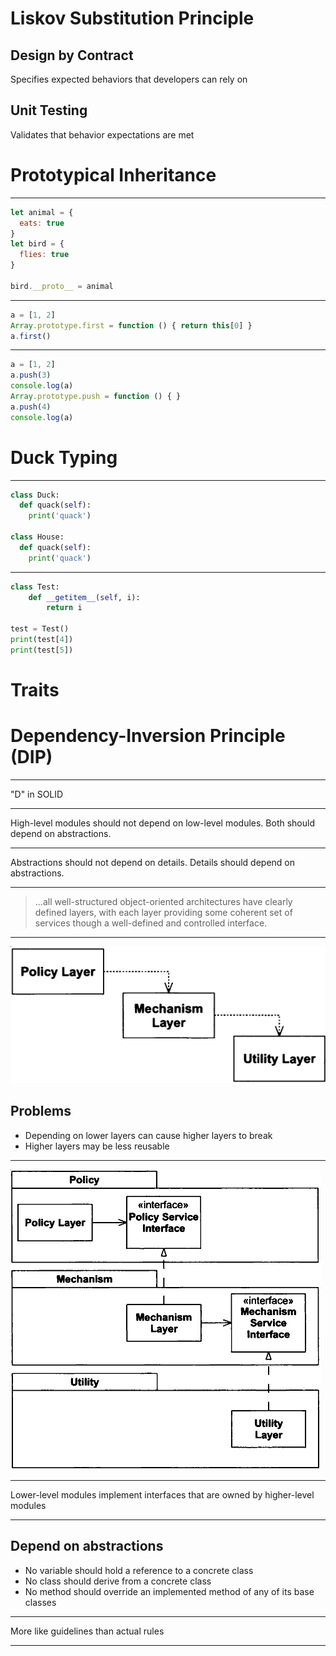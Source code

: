 Liskov Substitution Principle
=============================

Design by Contract
------------------

Specifies expected behaviors that developers can rely on

Unit Testing
------------

Validates that behavior expectations are met

Prototypical Inheritance
========================

---

```javascript
let animal = {
  eats: true
}
let bird = {
  flies: true
}

bird.__proto__ = animal
```

---

```javascript
a = [1, 2]
Array.prototype.first = function () { return this[0] }
a.first()
```

---

```javascript
a = [1, 2]
a.push(3)
console.log(a)
Array.prototype.push = function () { }
a.push(4)
console.log(a)
```

Duck Typing
===========

---

```python
class Duck:
  def quack(self):
    print('quack')

class House:
  def quack(self):
    print('quack')
```

---

```python
class Test:
    def __getitem__(self, i):
        return i

test = Test()
print(test[4])
print(test[5])
```

Traits
======

Dependency-Inversion Principle (DIP)
====================================

---

"D" in SOLID

---

High-level modules should not depend on low-level modules. Both should depend on abstractions.

---

Abstractions should not depend on details. Details should depend on abstractions.

---

> ...all well-structured object-oriented architectures have clearly defined layers, with each layer providing some coherent set of services though a well-defined and controlled interface.

---

![Naive Layering Scheme](figures/11-1.png)

Problems
--------

- Depending on lower layers can cause higher layers to break
- Higher layers may be less reusable

---

![Inverted Layers](figures/11-2.png)

---

Lower-level modules implement interfaces that are owned by higher-level modules

---

Depend on abstractions
----------------------

- No variable should hold a reference to a concrete class
- No class should derive from a concrete class
- No method should override an implemented method of any of its base classes

---

More like guidelines than actual rules

---
